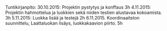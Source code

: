 ﻿Tuntikirjanpito:
30.10.2015:
	Projektin pystytys ja konffaus 3h
4.11.2015:
	Projektin hahmottelua ja luokkien sekä niiden testien alustavaa kokoamista. 3h
5.11.2015:
	Luokka lisää ja testejä 2h
6.11.2015.
	Koordinaaitston suunnittelu, Laattaluokan lisäys, luokkakaavion piirto. 5h